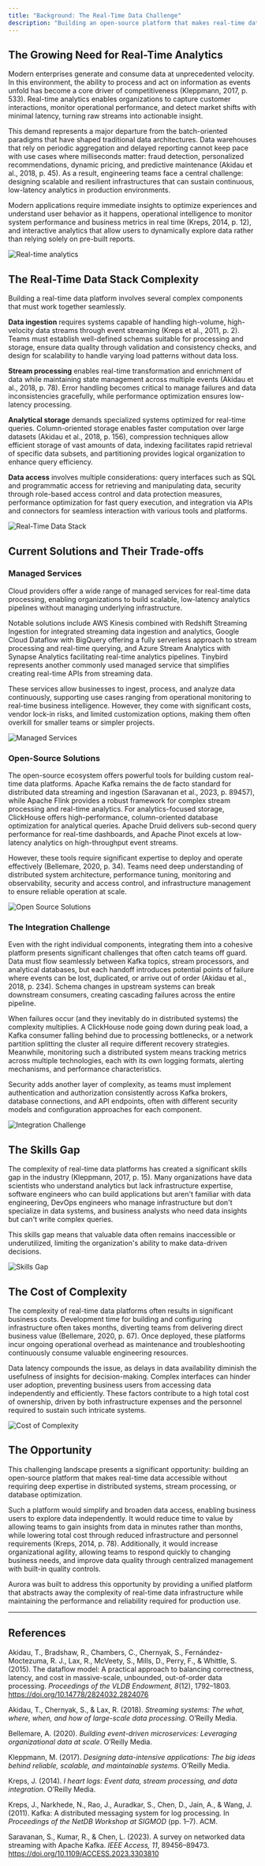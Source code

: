 ```yaml
---
title: "Background: The Real-Time Data Challenge"
description: "Building an open-source platform that makes real-time data accessible without requiring deep expertise in distributed systems, stream processing, or database optimization.."
---
```


## The Growing Need for Real-Time Analytics

Modern enterprises generate and consume data at unprecedented velocity. In this environment, the ability to process and act on information as events unfold has become a core driver of competitiveness (Kleppmann, 2017, p. 533). Real-time analytics enables organizations to capture customer interactions, monitor operational performance, and detect market shifts with minimal latency, turning raw streams into actionable insight.

This demand represents a major departure from the batch-oriented paradigms that have shaped traditional data architectures. Data warehouses that rely on periodic aggregation and delayed reporting cannot keep pace with use cases where milliseconds matter: fraud detection, personalized recommendations, dynamic pricing, and predictive maintenance (Akidau et al., 2018, p. 45). As a result, engineering teams face a central challenge: designing scalable and resilient infrastructures that can sustain continuous, low-latency analytics in production environments.

Modern applications require immediate insights to optimize experiences and understand user behavior as it happens, operational intelligence to monitor system performance and business metrics in real time (Kreps, 2014, p. 12), and interactive analytics that allow users to dynamically explore data rather than relying solely on pre-built reports.

![Real-time analytics](../../../assets/case-study/background/real-time-analytics-growth.png)

## The Real-Time Data Stack Complexity

Building a real-time data platform involves several complex components that must work together seamlessly.

**Data ingestion** requires systems capable of handling high-volume, high-velocity data streams through event streaming (Kreps et al., 2011, p. 2). Teams must establish well-defined schemas suitable for processing and storage, ensure data quality through validation and consistency checks, and design for scalability to handle varying load patterns without data loss.

**Stream processing** enables real-time transformation and enrichment of data while maintaining state management across multiple events (Akidau et al., 2018, p. 78). Error handling becomes critical to manage failures and data inconsistencies gracefully, while performance optimization ensures low-latency processing.

**Analytical storage** demands specialized systems optimized for real-time queries. Column-oriented storage enables faster computation over large datasets (Akidau et al., 2018, p. 156), compression techniques allow efficient storage of vast amounts of data, indexing facilitates rapid retrieval of specific data subsets, and partitioning provides logical organization to enhance query efficiency.

**Data access** involves multiple considerations: query interfaces such as SQL and programmatic access for retrieving and manipulating data, security through role-based access control and data protection measures, performance optimization for fast query execution, and integration via APIs and connectors for seamless interaction with various tools and platforms.

![Real-Time Data Stack](../../../assets/case-study/background/real-time-data-stack.png)

## Current Solutions and Their Trade-offs

### Managed Services

Cloud providers offer a wide range of managed services for real-time data processing, enabling organizations to build scalable, low-latency analytics pipelines without managing underlying infrastructure.

Notable solutions include AWS Kinesis combined with Redshift Streaming Ingestion for integrated streaming data ingestion and analytics, Google Cloud Dataflow with BigQuery offering a fully serverless approach to stream processing and real-time querying, and Azure Stream Analytics with Synapse Analytics facilitating real-time analytics pipelines. Tinybird represents another commonly used managed service that simplifies creating real-time APIs from streaming data.

These services allow businesses to ingest, process, and analyze data continuously, supporting use cases ranging from operational monitoring to real-time business intelligence. However, they come with significant costs, vendor lock-in risks, and limited customization options, making them often overkill for smaller teams or simpler projects.

![Managed Services](../../../assets/case-study/background/managed-services.png)

### Open-Source Solutions

The open-source ecosystem offers powerful tools for building custom real-time data platforms. Apache Kafka remains the de facto standard for distributed data streaming and ingestion (Saravanan et al., 2023, p. 89457), while Apache Flink provides a robust framework for complex stream processing and real-time analytics. For analytics-focused storage, ClickHouse offers high-performance, column-oriented database optimization for analytical queries. Apache Druid delivers sub-second query performance for real-time dashboards, and Apache Pinot excels at low-latency analytics on high-throughput event streams.

However, these tools require significant expertise to deploy and operate effectively (Bellemare, 2020, p. 34). Teams need deep understanding of distributed system architecture, performance tuning, monitoring and observability, security and access control, and infrastructure management to ensure reliable operation at scale.

![Open Source Solutions](../../../assets/case-study/background/open-source-solutions.png)

### The Integration Challenge

Even with the right individual components, integrating them into a cohesive platform presents significant challenges that often catch teams off guard. Data must flow seamlessly between Kafka topics, stream processors, and analytical databases, but each handoff introduces potential points of failure where events can be lost, duplicated, or arrive out of order (Akidau et al., 2018, p. 234). Schema changes in upstream systems can break downstream consumers, creating cascading failures across the entire pipeline.

When failures occur (and they inevitably do in distributed systems) the complexity multiplies. A ClickHouse node going down during peak load, a Kafka consumer falling behind due to processing bottlenecks, or a network partition splitting the cluster all require different recovery strategies. Meanwhile, monitoring such a distributed system means tracking metrics across multiple technologies, each with its own logging formats, alerting mechanisms, and performance characteristics.

Security adds another layer of complexity, as teams must implement authentication and authorization consistently across Kafka brokers, database connections, and API endpoints, often with different security models and configuration approaches for each component.

![Integration Challenge](../../../assets/case-study/background/integration-challenge-1.png)

## The Skills Gap

The complexity of real-time data platforms has created a significant skills gap in the industry (Kleppmann, 2017, p. 15). Many organizations have data scientists who understand analytics but lack infrastructure expertise, software engineers who can build applications but aren't familiar with data engineering, DevOps engineers who manage infrastructure but don't specialize in data systems, and business analysts who need data insights but can't write complex queries.

This skills gap means that valuable data often remains inaccessible or underutilized, limiting the organization's ability to make data-driven decisions.

![Skills Gap](../../../assets/case-study/background/skills-gap.png)

## The Cost of Complexity

The complexity of real-time data platforms often results in significant business costs. Development time for building and configuring infrastructure often takes months, diverting teams from delivering direct business value (Bellemare, 2020, p. 67). Once deployed, these platforms incur ongoing operational overhead as maintenance and troubleshooting continuously consume valuable engineering resources.

Data latency compounds the issue, as delays in data availability diminish the usefulness of insights for decision-making. Complex interfaces can hinder user adoption, preventing business users from accessing data independently and efficiently. These factors contribute to a high total cost of ownership, driven by both infrastructure expenses and the personnel required to sustain such intricate systems.

![Cost of Complexity](../../../assets/case-study/background/cost-complexity.png)

## The Opportunity

This challenging landscape presents a significant opportunity: building an open-source platform that makes real-time data accessible without requiring deep expertise in distributed systems, stream processing, or database optimization.

Such a platform would simplify and broaden data access, enabling business users to explore data independently. It would reduce time to value by allowing teams to gain insights from data in minutes rather than months, while lowering total cost through reduced infrastructure and personnel requirements (Kreps, 2014, p. 78). Additionally, it would increase organizational agility, allowing teams to respond quickly to changing business needs, and improve data quality through centralized management with built-in quality controls.

Aurora was built to address this opportunity by providing a unified platform that abstracts away the complexity of real-time data infrastructure while maintaining the performance and reliability required for production use.

---

## References

Akidau, T., Bradshaw, R., Chambers, C., Chernyak, S., Fernández-Moctezuma, R. J., Lax, R., McVeety, S., Mills, D., Perry, F., & Whittle, S. (2015). The dataflow model: A practical approach to balancing correctness, latency, and cost in massive-scale, unbounded, out-of-order data processing. *Proceedings of the VLDB Endowment, 8*(12), 1792–1803. https://doi.org/10.14778/2824032.2824076  

Akidau, T., Chernyak, S., & Lax, R. (2018). *Streaming systems: The what, where, when, and how of large-scale data processing*. O’Reilly Media.  

Bellemare, A. (2020). *Building event-driven microservices: Leveraging organizational data at scale*. O’Reilly Media.  

Kleppmann, M. (2017). *Designing data-intensive applications: The big ideas behind reliable, scalable, and maintainable systems*. O’Reilly Media.  

Kreps, J. (2014). *I heart logs: Event data, stream processing, and data integration*. O’Reilly Media.  

Kreps, J., Narkhede, N., Rao, J., Auradkar, S., Chen, D., Jain, A., & Wang, J. (2011). Kafka: A distributed messaging system for log processing. In *Proceedings of the NetDB Workshop at SIGMOD* (pp. 1–7). ACM.

Saravanan, S., Kumar, R., & Chen, L. (2023). A survey on networked data streaming with Apache Kafka. *IEEE Access, 11*, 89456–89473. https://doi.org/10.1109/ACCESS.2023.3303810

